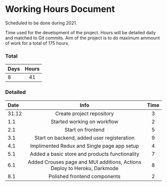 # Working Hours Document

Scheduled to be done during 2021.

Time used for the development of the project. Hours will be detailed daily and matched to Git commits. Aim of the project is to do maximum ammount of work for a total of 175 hours.

### Total

| Days | Hours |
| :--  | :---: |
| 8    | 41    |

### Detailed 

| Date     | Info          | Time | 
| :------- | :-----------: | :--: | 
| 31.12    | Create project repository | 3 |
| 1.1      | Started working on workflow | 2 |
| 2.1      | Start on frontend | 5 |
| 3.1      | Start on backend, added user registeration | 9 |
| 4.1      | Implimented Redux and Single page app setup | 4 |
| 5.1      | Added a basic store and products functionality | 7 |
| 6.1      | Added Crouses page and MUI additions, Actions Deploy to Heroku, Darkmode | 8 |
| 8.1      | Polished frontend components | 2 |


 



